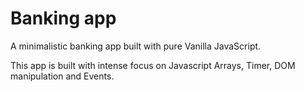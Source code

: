 # Banking app
A minimalistic banking app built with pure Vanilla JavaScript.

This app is built with intense focus on Javascript Arrays, Timer, DOM manipulation and Events.
